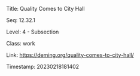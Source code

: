 Title:  Quality Comes to City Hall

Seq:    12.32.1

Level:  4 - Subsection

Class:  work

Link:   https://deming.org/quality-comes-to-city-hall/

Timestamp: 20230218181402
